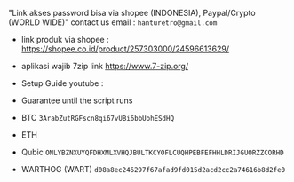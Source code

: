 "Link akses password bisa via shopee (INDONESIA), Paypal/Crypto (WORLD WIDE)" contact us email : `hanturetro@gmail.com`

- link produk via shopee : https://shopee.co.id/product/257303000/24596613629/
- aplikasi wajib 7zip link https://www.7-zip.org/


- Setup Guide youtube :
- Guarantee until the script runs




- BTC `3ArabZutRGFscn8qi67vUBi6bbUohESdHQ`
- ETH ` `
- Qubic `ONLYBZNXUYQFDHXMLXVHQJBULTKCYOFLCUQHPEBFEFHHLDRIJGUORZZCORHD`
- WARTHOG (WART) `d08a8ec246297f67afad9fd015d2acd2cc2a74616b8d2fe0`

